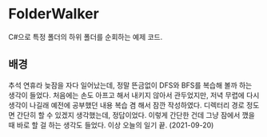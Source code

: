 # FolderWalker
C#으로 특정 폴더의 하위 폴더를 순회하는 예제 코드.

## 배경
추석 연휴라 늦잠을 자다 일어났는데, 정말 뜬금없이 DFS와 BFS를 복습해 볼까 하는 생각이 들었다. 처음에는 손도 아프고 해서 내키지 않아서 관두었지만, 저녁 무렵에 다시 생각이 나길래 예전에 공부했던 내용 복습 겸 해서 잠깐 작성하였다. 디렉터리 경로 정도면 간단히 할 수 있겠지 생각했는데, 정답이었다. 이렇게 간단한 건데 그냥 잠에서 깼을 때 바로 할 걸 하는 생각도 들었다. 이상 오늘의 일기 끝. (2021-09-20)
